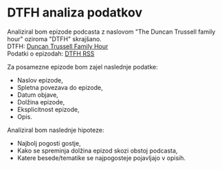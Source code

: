 # DTFH analiza podatkov

Analiziral bom epizode podcasta z naslovom "The Duncan Trussell family hour" oziroma "DTFH" skrajšano.  
DTFH: [Duncan Trussell Family Hour](http://www.duncantrussell.com/episodes)  
Podatki o epizodah: [DTFH RSS](https://audioboom.com/channels/4954758.rss)  

Za posamezne epizode bom zajel naslednje podatke:

* Naslov epizode,
* Spletna povezava do epizode,
* Datum objave,
* Dolžina epizode,
* Eksplicitnost epizode,
* Opis.

Analiziral bom naslednje hipoteze:

* Najbolj pogosti gostje,
* Kako se spreminja dolžina epizod skozi obstoj podcasta,
* Katere besede/tematike se najpogosteje pojavljajo v opisih.
